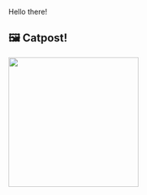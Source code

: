 Hello there!



## 🖼️ Catpost!

<sub>
    <img src="https://cdn2.thecatapi.com/images/9jj.jpg" height="256">
</sub>

